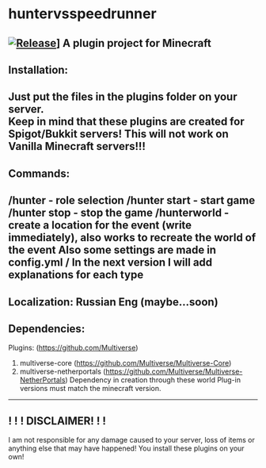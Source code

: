 # huntervsspeedrunner
[![Release](https://img.shields.io/github/v/release/FlingoDoa/huntervsspeedrunner)](https://github.com/FlingoDoa/huntervsspeedrunner/releases)]
A plugin project for Minecraft 
-----------------------------------------------------------------
Installation:
-----------------------------------------------------------------
Just put the files in the plugins folder on your server. <br>Keep in mind that these plugins are created for Spigot/Bukkit servers! This will not work on Vanilla Minecraft servers!!!
-----------------------------------------------------------------
Commands:
-----------------------------------------------------------------
/hunter - role selection
/hunter start - start game
/hunter stop - stop the game
/hunterworld - create a location for the event (write immediately), also works to recreate the world of the event
Also some settings are made in config.yml / In the next version I will add explanations for each type
-----------------------------------------------------------------
Localization:
Russian
Eng (maybe...soon)
-----------------------------------------------------------------
Dependencies:
-----------------------------------------------------------------
Plugins:
(https://github.com/Multiverse)
1. multiverse-core (https://github.com/Multiverse/Multiverse-Core)
2. multiverse-netherportals (https://github.com/Multiverse/Multiverse-NetherPortals)
Dependency in creation through these world
Plug-in versions must match the minecraft version.
-----------------------------------------------------------------
! ! ! DISCLAIMER! ! !
-----------------------------------------------------------------
I am not responsible for any damage caused to your server, loss of items or anything else that may have happened!
You install these plugins on your own!

